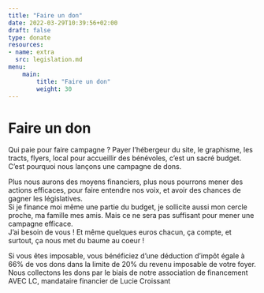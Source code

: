 ```yaml
---
title: "Faire un don"
date: 2022-03-29T10:39:56+02:00
draft: false
type: donate
resources:
- name: extra
  src: legislation.md
menu:
    main:
        title: "Faire un don"
        weight: 30
---
```


# Faire un don

Qui paie pour faire campagne ? Payer l’hébergeur du site, le graphisme, les tracts, flyers, local pour
accueillir des bénévoles, c’est un sacré budget.  
C’est pourquoi nous lançons une campagne de dons.

Plus nous aurons des moyens financiers, plus nous pourrons mener des actions efficaces, pour faire
entendre nos voix, et avoir des chances de gagner les législatives.  
Si je finance moi même une partie du budget, je sollicite aussi mon cercle proche, ma famille mes amis.
Mais ce ne sera pas suffisant pour mener une campagne efficace.  
J’ai besoin de vous ! Et même quelques euros chacun, ça compte, et surtout, ça nous met du baume au
coeur !  

Si vous êtes imposable, vous bénéficiez d’une déduction d’impôt égale à 66% de vos dons dans la limite
de 20% du revenu imposable de votre foyer.  
Nous collectons les dons par le biais de notre association de financement AVEC LC, mandataire
financier de Lucie Croissant